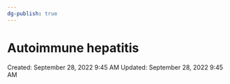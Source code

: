 ```yaml
---
dg-publish: true
---
```


# Autoimmune hepatitis

Created: September 28, 2022 9:45 AM
Updated: September 28, 2022 9:45 AM